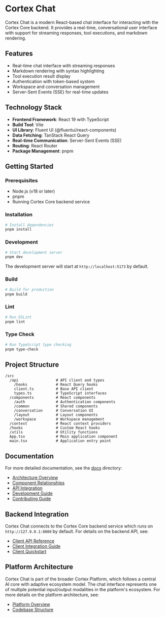 # Cortex Chat

Cortex Chat is a modern React-based chat interface for interacting with the Cortex Core backend. It provides a real-time, conversational user interface with support for streaming responses, tool executions, and markdown rendering.

## Features

- Real-time chat interface with streaming responses
- Markdown rendering with syntax highlighting
- Tool execution result display
- Authentication with token-based system
- Workspace and conversation management
- Server-Sent Events (SSE) for real-time updates

## Technology Stack

- **Frontend Framework**: React 19 with TypeScript
- **Build Tool**: Vite
- **UI Library**: Fluent UI (@fluentui/react-components)
- **Data Fetching**: TanStack React Query 
- **Real-time Communication**: Server-Sent Events (SSE)
- **Routing**: React Router
- **Package Management**: pnpm

## Getting Started

### Prerequisites

- Node.js (v18 or later)
- pnpm
- Running Cortex Core backend service

### Installation

```bash
# Install dependencies
pnpm install
```

### Development

```bash
# Start development server
pnpm dev
```

The development server will start at `http://localhost:5173` by default.

### Build

```bash
# Build for production
pnpm build
```

### Lint

```bash
# Run ESLint
pnpm lint
```

### Type Check

```bash
# Run TypeScript type checking
pnpm type-check
```

## Project Structure

```
/src
  /api                 # API client and types
    /hooks             # React Query hooks
    client.ts          # Base API client
    types.ts           # TypeScript interfaces
  /components          # React components
    /auth              # Authentication components
    /common            # Shared components
    /conversation      # Conversation UI
    /layout            # Layout components
    /workspace         # Workspace management
  /context             # React context providers
  /hooks               # Custom React hooks
  /utils               # Utility functions
  App.tsx              # Main application component
  main.tsx             # Application entry point
```

## Documentation

For more detailed documentation, see the [docs](./docs/) directory:

- [Architecture Overview](./docs/ARCHITECTURE_OVERVIEW.md)
- [Component Relationships](./docs/COMPONENT_RELATIONSHIPS.md)
- [API Integration](./docs/API_INTEGRATION.md)
- [Development Guide](./docs/DEVELOPMENT.md)
- [Contributing Guide](./CONTRIBUTING.md)

## Backend Integration

Cortex Chat connects to the Cortex Core backend service which runs on `http://127.0.0.1:8000` by default. For details on the backend API, see:

- [Client API Reference](../cortex-core/docs/CLIENT_API_REFERENCE.md)
- [Client Integration Guide](../cortex-core/docs/CLIENT_INTEGRATION_GUIDE.md)
- [Client Quickstart](../cortex-core/docs/CLIENT_QUICKSTART.md)

## Platform Architecture

Cortex Chat is part of the broader Cortex Platform, which follows a central AI core with adaptive ecosystem model. The chat interface represents one of multiple potential input/output modalities in the platform's ecosystem. For more details on the platform architecture, see:

- [Platform Overview](../cortex-platform/docs/PLATFORM_OVERVIEW.md)
- [Codebase Structure](../cortex-platform/docs/CODEBASE_STRUCTURE.md)